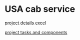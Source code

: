 # USA cab service


[project details excel](https://docs.google.com/spreadsheets/d/1u2jFsonmihKvolQ43phDsULh3aQqqnS7i3X8fLJfVd8/edit?usp=sharing) 

[project tasks and components](https://docs.google.com/document/d/1-hOyb4zwpKBgcJ58__Hl6jzLdz1CAKTi8cunmrh7oCM/edit)